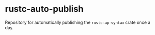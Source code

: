 # rustc-auto-publish

Repository for automatically publishing the `rustc-ap-syntax` crate once a day.
